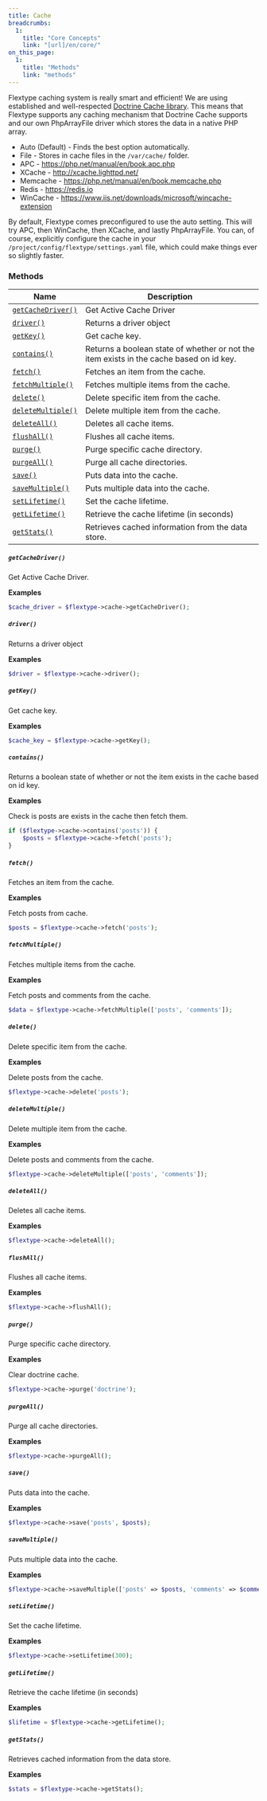 ```yaml
---
title: Cache
breadcrumbs:
  1:
    title: "Core Concepts"
    link: "[url]/en/core/"
on_this_page:
  1:
    title: "Methods"
    link: "methods"
---
```


Flextype caching system is really smart and efficient! We are using established and well-respected [Doctrine Cache library](https://www.doctrine-project.org/projects/doctrine-orm/en/2.6/reference/caching.html). This means that Flextype supports any caching mechanism that Doctrine Cache supports and our own PhpArrayFile driver which stores the data in a native PHP array.

* Auto (Default) - Finds the best option automatically.
* File - Stores in cache files in the `/var/cache/` folder.
* APC - https://php.net/manual/en/book.apc.php
* XCache - http://xcache.lighttpd.net/
* Memcache - https://php.net/manual/en/book.memcache.php
* Redis - https://redis.io
* WinCache - https://www.iis.net/downloads/microsoft/wincache-extension

By default, Flextype comes preconfigured to use the auto setting. This will try APC, then WinCache, then XCache, and lastly PhpArrayFile. You can, of course, explicitly configure the cache in your `/project/config/flextype/settings.yaml` file, which could make things ever so slightly faster.

### <a name="methods"></a> Methods

<div class="table">
    <table>
        <thead>
            <tr>
                <th>Name</th>
                <th>Description</th>
            </tr>
        </thead>
        <tbody>
            <tr>
                <td><a href="#getCacheDriver"><code>getCacheDriver()</code></a></a></td>
                <td>Get Active Cache Driver</td>
            </tr>
            <tr>
                <td><a href="#driver"><code>driver()</code></a></td>
                <td>Returns a driver object</td>
            </tr>
            <tr>
                <td><a href="#getKey"><code>getKey()</code></a></td>
                <td>Get cache key.</td>
            </tr>
            <tr>
                <td><a href="#contains"><code>contains()</code></a></td>
                <td>Returns a boolean state of whether or not the item exists in the cache based on id key.</td>
            </tr>
            <tr>
                <td><a href="#fetch"><code>fetch()</code></a></td>
                <td>Fetches an item from the cache.</td>
            </tr>
            <tr>
                <td><a href="#fetchMultiple"><code>fetchMultiple()</code></a></td>
                <td>Fetches multiple items from the cache.</td>
            </tr>
            <tr>
                <td><a href="#delete"><code>delete()</code></a></td>
                <td>Delete specific item from the cache.</td>
            </tr>
            <tr>
                <td><a href="#deleteMultiple"><code>deleteMultiple()</code></a></td>
                <td>Delete multiple item from the cache.</td>
            </tr>
            <tr>
                <td><a href="#deleteAll"><code>deleteAll()</code></a></td>
                <td>Deletes all cache items.</td>
            </tr>
            <tr>
                <td><a href="#flushAll"><code>flushAll()</code></a></td>
                <td>Flushes all cache items.</td>
            </tr>
            <tr>
                <td><a href="#purge"><code>purge()</code></a></td>
                <td>Purge specific cache directory.</td>
            </tr>
            <tr>
                <td><a href="#purgeAll"><code>purgeAll()</code></a></td>
                <td>Purge all cache directories.</td>
            </tr>
            <tr>
                <td><a href="#save"><code>save()</code></a></td>
                <td>Puts data into the cache.</td>
            </tr>
            <tr>
                <td><a href="#saveMultiple"><code>saveMultiple()</code></a></td>
                <td>Puts multiple data into the cache.</td>
            </tr>
            <tr>
                <td><a href="#setLifetime"><code>setLifetime()</code></a></td>
                <td>Set the cache lifetime.</td>
            </tr>
            <tr>
                <td><a href="#getLifetime"><code>getLifetime()</code></a></td>
                <td>Retrieve the cache lifetime (in seconds)</td>
            </tr>
            <tr>
                <td><a href="#getStats"><code>getStats()</code></a></td>
                <td>Retrieves cached information from the data store.</td>
            </tr>
        </tbody>
    </table>
</div>

##### <a name="getCacheDriver"></a> `getCacheDriver()`

Get Active Cache Driver.

**Examples**

```php
$cache_driver = $flextype->cache->getCacheDriver();
```

##### <a name="driver"></a> `driver()`

Returns a driver object

**Examples**

```php
$driver = $flextype->cache->driver();
```

##### <a name="getKey"></a> `getKey()`

Get cache key.

**Examples**

```php
$cache_key = $flextype->cache->getKey();
```

##### <a name="contains"></a> `contains()`

Returns a boolean state of whether or not the item exists in the cache based on id key.

**Examples**

Check is posts are exists in the cache then fetch them.

```php
if ($flextype->cache->contains('posts')) {
    $posts = $flextype->cache->fetch('posts');
}
```

##### <a name="fetch"></a> `fetch()`

Fetches an item from the cache.

**Examples**

Fetch posts from cache.

```php
$posts = $flextype->cache->fetch('posts');
```

##### <a name="fetchMultiple"></a> `fetchMultiple()`

Fetches multiple items from the cache.

**Examples**

Fetch posts and comments from the cache.

```php
$data = $flextype->cache->fetchMultiple(['posts', 'comments']);
```

##### <a name="delete"></a> `delete()`

Delete specific item from the cache.

**Examples**

Delete posts from the cache.

```php
$flextype->cache->delete('posts');
```

##### <a name="deleteMultiple"></a> `deleteMultiple()`

Delete multiple item from the cache.

**Examples**

Delete posts and comments from the cache.

```php
$flextype->cache->deleteMultiple(['posts', 'comments']);
```

##### <a name="deleteAll"></a> `deleteAll()`

Deletes all cache items.

**Examples**

```php
$flextype->cache->deleteAll();
```

##### <a name="flushAll"></a> `flushAll()`

Flushes all cache items.

**Examples**

```php
$flextype->cache->flushAll();
```

##### <a name="purge"></a> `purge()`

Purge specific cache directory.

**Examples**

Clear doctrine cache.

```php
$flextype->cache->purge('doctrine');
```

##### <a name="purgeAll"></a> `purgeAll()`

Purge all cache directories.

**Examples**

```php
$flextype->cache->purgeAll();
```

##### <a name="save"></a> `save()`

Puts data into the cache.

**Examples**

```php
$flextype->cache->save('posts', $posts);
```

##### <a name="saveMultiple"></a> `saveMultiple()`

Puts multiple data into the cache.

**Examples**

```php
$flextype->cache->saveMultiple(['posts' => $posts, 'comments' => $comments]);
```

##### <a name="setLifetime"></a> `setLifetime()`

Set the cache lifetime.

**Examples**

```php
$flextype->cache->setLifetime(300);
```

##### <a name="getLifetime"></a> `getLifetime()`

Retrieve the cache lifetime (in seconds)

**Examples**

```php
$lifetime = $flextype->cache->getLifetime();
```

##### <a name="getStats"></a> `getStats()`

Retrieves cached information from the data store.

**Examples**

```php
$stats = $flextype->cache->getStats();
```
